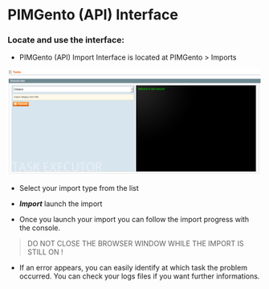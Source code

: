 # PIMGento (API) Interface

### Locate and use the interface:

* PIMGento (API) Import Interface is located at PIMGento > Imports

![pimgento-interface](PIMGento-API-interface.png)

* Select your import type from the list
* ***Import*** launch the import

* Once you launch your import you can follow the import progress with the console.
>  DO NOT CLOSE THE BROWSER WINDOW WHILE THE IMPORT IS STILL ON !
* If an error appears, you can easily identify at which task the problem occurred. You can check your logs files if you want further informations.